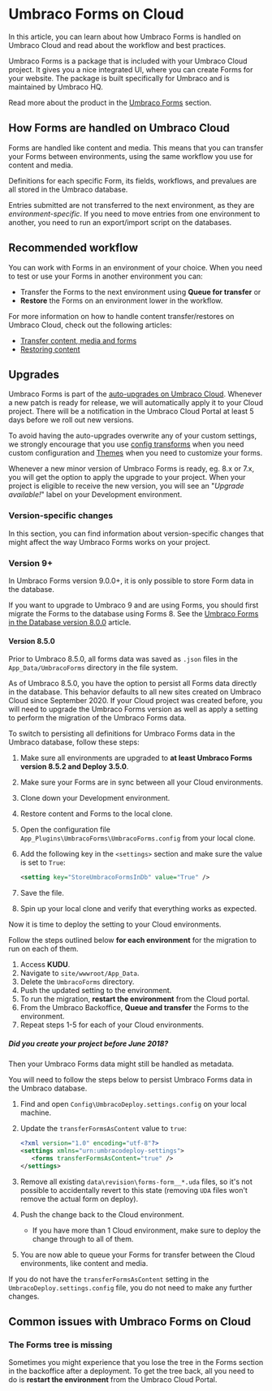 ---
---

# Umbraco Forms on Cloud

In this article, you can learn about how Umbraco Forms is handled on Umbraco Cloud and read about the workflow and best practices.

Umbraco Forms is a package that is included with your Umbraco Cloud project. It gives you a nice integrated UI, where you can create Forms for your website. The package is built specifically for Umbraco and is maintained by Umbraco HQ.

Read more about the product in the [Umbraco Forms](/umbraco-forms/README.md) section.

## How Forms are handled on Umbraco Cloud

Forms are handled like content and media. This means that you can transfer your Forms between environments, using the same workflow you use for content and media.

Definitions for each specific Form, its fields, workflows, and prevalues are all stored in the Umbraco database.

Entries submitted are not transferred to the next environment, as they are *environment-specific*. If you need to move entries from one environment to another, you need to run an export/import script on the databases.

## Recommended workflow

You can work with Forms in an environment of your choice. When you need to test or use your Forms in another environment you can:

* Transfer the Forms to the next environment using **Queue for transfer** or
* **Restore** the Forms on an environment lower in the workflow.

For more information on how to handle content transfer/restores on Umbraco Cloud, check out the following articles:

* [Transfer content, media and forms](/Content-Transfer)
* [Restoring content](/Restoring-content)

## Upgrades

Umbraco Forms is part of the [auto-upgrades on Umbraco Cloud](../Upgrades/README.md). Whenever a new patch is ready for release, we will automatically apply it to your Cloud project. There will be a notification in the Umbraco Cloud Portal at least 5 days before we roll out new versions.

To avoid having the auto-upgrades overwrite any of your custom settings, we strongly encourage that you use [config transforms](../Set-Up/Config-Transforms) when you need custom configuration and [Themes](/umbraco-forms/developer/themes.md) when you need to customize your forms.

Whenever a new minor version of Umbraco Forms is ready, eg. 8.x or 7.x, you will get the option to apply the upgrade to your project. When your project is eligible to receive the new version, you will see an "*Upgrade available!*" label on your Development environment.

### Version-specific changes

In this section, you can find information about version-specific changes that might affect the way Umbraco Forms works on your project.

### Version 9+

In Umbraco Forms version 9.0.0+, it is only possible to store Form data in the database.

If you want to upgrade to Umbraco 9 and are using Forms, you should first migrate the Forms to the database using Forms 8. See the [Umbraco Forms in the Database version 8.0.0](../../../Add-ons/UmbracoForms/Developer/Forms-in-the-Database/index-v8.md) article.

#### Version 8.5.0

Prior to Umbraco 8.5.0, all forms data was saved as `.json` files in the `App_Data/UmbracoForms` directory in the file system.

As of Umbraco 8.5.0, you have the option to persist all Forms data directly in the database. This behavior defaults to all new sites created on Umbraco Cloud since September 2020. If your Cloud project was created before, you will need to upgrade the Umbraco Forms version as well as apply a setting to perform the migration of the Umbraco Forms data.

To switch to persisting all definitions for Umbraco Forms data in the Umbraco database, follow these steps:

1. Make sure all environments are upgraded to **at least Umbraco Forms version 8.5.2 and Deploy 3.5.0**.
2. Make sure your Forms are in sync between all your Cloud environments.
3. Clone down your Development environment.
4. Restore content and Forms to the local clone.
5. Open the configuration file `App_Plugins\UmbracoForms\UmbracoForms.config` from your local clone.
6. Add the following key in the `<settings>` section and make sure the value is set to `True`:

   ```xml
   <setting key="StoreUmbracoFormsInDb" value="True" />
   ```

7. Save the file.
8. Spin up your local clone and verify that everything works as expected.

Now it is time to deploy the setting to your Cloud environments.

Follow the steps outlined below **for each environment** for the migration to run on each of them.

1. Access **KUDU**.
2. Navigate to `site/wwwroot/App_Data`.
3. Delete the `UmbracoForms` directory.
4. Push the updated setting to the environment.
5. To run the migration, **restart the environment** from the Cloud portal.
6. From the Umbraco Backoffice, **Queue and transfer** the Forms to the environment.
7. Repeat steps 1-5 for each of your Cloud environments.

##### Did you create your project before June 2018?

Then your Umbraco Forms data might still be handled as metadata.

You will need to follow the steps below to persist Umbraco Forms data in the Umbraco database.

1. Find and open `Config\UmbracoDeploy.settings.config` on your local machine.
2. Update the `transferFormsAsContent` value to `true`:

   ```xml
   <?xml version="1.0" encoding="utf-8"?>
   <settings xmlns="urn:umbracodeploy-settings">
      <forms transferFormsAsContent="true" />
   </settings>
   ```

3. Remove all existing `data\revision\forms-form__*.uda` files, so it's not possible to accidentally revert to this state (removing `UDA` files won't remove the actual form on deploy).
4. Push the change back to the Cloud environment.
   * If you have more than 1 Cloud environment, make sure to deploy the change through to all of them.
5. You are now able to queue your Forms for transfer between the Cloud environments, like content and media.

If you do not have the `transferFormsAsContent` setting in the `UmbracoDeploy.settings.config` file, you do not need to make any further changes.

## Common issues with Umbraco Forms on Cloud

### The Forms tree is missing

Sometimes you might experience that you lose the tree in the Forms section in the backoffice after a deployment. To get the tree back, all you need to do is **restart the environment** from the Umbraco Cloud Portal.
